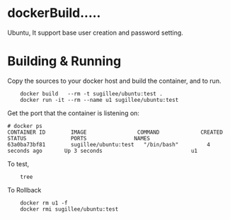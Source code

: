 # dockerBuild.....
Ubuntu, It support base user creation and password setting.

# Building & Running

Copy the sources to your docker host and build the container, and to run.
```
	docker build   --rm -t sugillee/ubuntu:test .
	docker run -it --rm --name u1 sugillee/ubuntu:test
```
Get the port that the container is listening on:

```
# docker ps
CONTAINER ID        IMAGE                COMMAND             CREATED             STATUS              PORTS               NAMES
63a0ba73bf81        sugillee/ubuntu:test   "/bin/bash"         4 seconds ago       Up 3 seconds                            u1
```

To test,
```
	tree
```
To Rollback
```
    docker rm u1 -f 
    docker rmi sugillee/ubuntu:test
```
